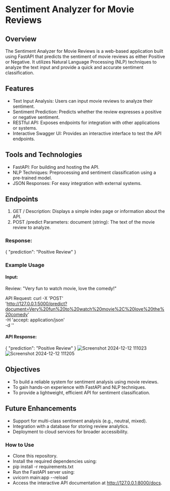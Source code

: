 # Sentiment Analyzer for Movie Reviews
## Overview
The Sentiment Analyzer for Movie Reviews is a web-based application built using FastAPI that predicts the sentiment of movie reviews as either Positive or Negative. It utilizes Natural Language Processing (NLP) techniques to analyze the text input and provide a quick and accurate sentiment classification.

## Features
* Text Input Analysis: Users can input movie reviews to analyze their sentiment.
* Sentiment Prediction: Predicts whether the review expresses a positive or negative sentiment.
* RESTful API: Exposes endpoints for integration with other applications or systems.
* Interactive Swagger UI: Provides an interactive interface to test the API endpoints.
## Tools and Technologies
* FastAPI: For building and hosting the API.
* NLP Techniques: Preprocessing and sentiment classification using a pre-trained model.
* JSON Responses: For easy integration with external systems.
## Endpoints
1. GET /
Description: Displays a simple index page or information about the API.
2. POST /predict
Parameters:
document (string): The text of the movie review to analyze.
### Response:
{
  "prediction": "Positive Review"
}
### Example Usage
#### Input:
Review: "Very fun to watch movie, love the comedy!"

API Request:
curl -X 'POST' \
  'http://127.0.0.1:5000/predict?document=Very%20fun%20to%20watch%20movie%2C%20love%20the%20comedy' \
  -H 'accept: application/json' \
  -d ''
#### API Response:
{
  "prediction": "Positive Review"
}
![Screenshot 2024-12-12 111023](https://github.com/user-attachments/assets/e0909794-9dc4-4fea-af1c-3b4bf50777ad) ![Screenshot 2024-12-12 111205](https://github.com/user-attachments/assets/63688a27-3ed9-4d23-8a49-0227a5d6ef5f)



## Objectives
* To build a reliable system for sentiment analysis using movie reviews.
* To gain hands-on experience with FastAPI and NLP techniques.
* To provide a lightweight, efficient API for sentiment classification.
## Future Enhancements
* Support for multi-class sentiment analysis (e.g., neutral, mixed).
* Integration with a database for storing review analytics.
* Deployment to cloud services for broader accessibility.
### How to Use
* Clone this repository.
* Install the required dependencies using:
* pip install -r requirements.txt
* Run the FastAPI server using:
* uvicorn main:app --reload
* Access the interactive API documentation at http://127.0.0.1:8000/docs.
